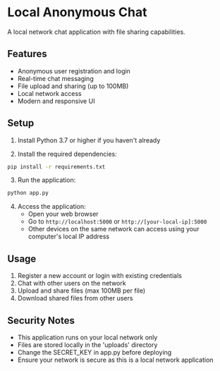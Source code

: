 # Local Anonymous Chat

A local network chat application with file sharing capabilities.

## Features

- Anonymous user registration and login
- Real-time chat messaging
- File upload and sharing (up to 100MB)
- Local network access
- Modern and responsive UI

## Setup

1. Install Python 3.7 or higher if you haven't already

2. Install the required dependencies:
```bash
pip install -r requirements.txt
```

3. Run the application:
```bash
python app.py
```

4. Access the application:
   - Open your web browser
   - Go to `http://localhost:5000` or `http://[your-local-ip]:5000`
   - Other devices on the same network can access using your computer's local IP address

## Usage

1. Register a new account or login with existing credentials
2. Chat with other users on the network
3. Upload and share files (max 100MB per file)
4. Download shared files from other users

## Security Notes

- This application runs on your local network only
- Files are stored locally in the 'uploads' directory
- Change the SECRET_KEY in app.py before deploying
- Ensure your network is secure as this is a local network application
